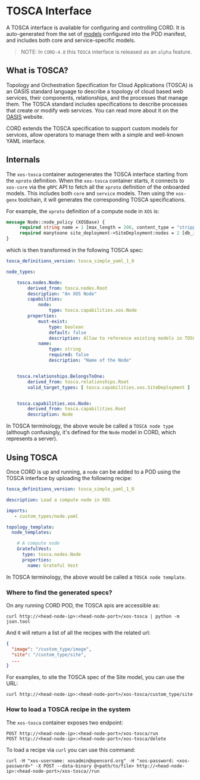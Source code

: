 # TOSCA Interface

A TOSCA interface is available for configuring and controlling CORD. It is
auto-generated from the set of [models](../xos/README.md) configured into the
POD manifest, and includes both core and service-specific models.

> NOTE: In `CORD-4.0` this `TOSCA` interface is released as an `alpha` feature.

## What is TOSCA?

Topology and Orchestration Specification for Cloud Applications (TOSCA) is an
OASIS standard language to describe a topology of cloud based web services,
their components, relationships, and the processes that manage them. The TOSCA
standard includes specifications to describe processes that create or modify
web services. You can read more about it on the
[OASIS](https://www.oasis-open.org/committees/tc_home.php?wg_abbrev=tosca)
website.

CORD extends the TOSCA specification to support custom models for services,
allow operators to manage them with a simple and well-known YAML interface.

## Internals

The `xos-tosca` container autogenerates the TOSCA interface starting from the
`xproto` definition.  When the `xos-tosca` container starts, it connects to
`xos-core` via the `gRPC` API to fetch all the `xproto` definition of the
onboarded models. This includes both `core` and `service` models.  Then using
the `xos-genx` toolchain, it will generates the corresponding TOSCA
specifications.

For example, the `xproto` definition of a compute node in `XOS` is:

```protobuf
message Node::node_policy (XOSBase) {
     required string name = 1 [max_length = 200, content_type = "stripped", blank = False, help_text = "Name of the Node", null = False, db_index = False];
     required manytoone site_deployment->SiteDeployment:nodes = 2 [db_index = True, null = False, blank = False];
}
```

which is then transformed in the following TOSCA spec:

```yaml
tosca_definitions_version: tosca_simple_yaml_1_0

node_types:

    tosca.nodes.Node:
        derived_from: tosca.nodes.Root
        description: "An XOS Node"
        capabilities:
            node:
                type: tosca.capabilities.xos.Node
        properties:
            must-exist:
                type: boolean
                default: false
                description: Allow to reference existing models in TOSCA recipes
            name:
                type: string
                required: false
                description: "Name of the Node"


    tosca.relationships.BelongsToOne:
        derived_from: tosca.relationships.Root
        valid_target_types: [ tosca.capabilities.xos.SiteDeployment ]


    tosca.capabilities.xos.Node:
        derived_from: tosca.capabilities.Root
        description: Node
```

In TOSCA terminology, the above woule be called a `TOSCA node type`
(although confusingly, it's defined for the `Node` model in CORD,
which represents a server).

## Using TOSCA

Once CORD is up and running, a `node` can be added to a POD
using the TOSCA interface by uploading the following recipe:

```yaml
tosca_definitions_version: tosca_simple_yaml_1_0

description: Load a compute node in XOS

imports:
   - custom_types/node.yaml

topology_template:
  node_templates:

    # A compute node
    GratefulVest:
      type: tosca.nodes.Node
      properties:
        name: Grateful Vest
```

In TOSCA terminology, the above would be called a `TOSCA node template`.

### Where to find the generated specs?

On any running CORD POD, the TOSCA apis are accessible as:

```shell
curl http://<head-node-ip>:<head-node-port>/xos-tosca | python -m json.tool
```

And it will return a list of all the recipes with the related url:

```json
{
  "image": "/custom_type/image",
  "site": "/custom_type/site",
  ...
}
```

For examples, to site the TOSCA spec of the Site model, you can use the URL:

```shell
curl http://<head-node-ip>:<head-node-port>/xos-tosca/custom_type/site
```

### How to load a TOSCA recipe in the system

The `xos-tosca` container exposes two endpoint:

```shell
POST http://<head-node-ip>:<head-node-port>/xos-tosca/run
POST http://<head-node-ip>:<head-node-port>/xos-tosca/delete
```

To load a recipe via `curl` you can use this command:

```shell
curl -H "xos-username: xosadmin@opencord.org" -H "xos-password: <xos-password>" -X POST --data-binary @<path/to/file> http://<head-node-ip>:<head-node-port>/xos-tosca//run
```

